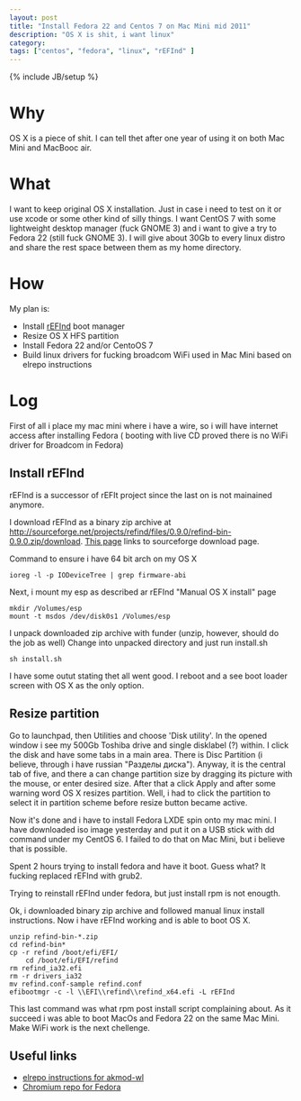 ```yaml
---
layout: post
title: "Install Fedora 22 and Centos 7 on Mac Mini mid 2011"
description: "OS X is shit, i want linux"
category: 
tags: ["centos", "fedora", "linux", "rEFInd" ]
---
```

{% include JB/setup %}

# Why

OS X is a piece of shit. I can tell thet after one year of using it on both Mac Mini and MacBooc air.

# What

I want to keep original OS X installation. Just in case i need to test on it or use
xcode or some other kind of silly things. I want CentOS 7 with some lightweight 
desktop manager (fuck GNOME 3) and i want to give a try to Fedora 22 (still fuck GNOME 3).
I will give about 30Gb to every linux distro and share the rest space between them as my 
home directory.

# How

My plan is:

  * Install [rEFInd](http://www.rodsbooks.com/refind/) boot manager
  * Resize OS X HFS partition 
  * Install Fedora 22 and/or CentoOS 7
  * Build linux drivers for fucking broadcom WiFi used in Mac Mini based on elrepo instructions

# Log

First of all i place my mac mini where i have a wire, so i will have internet access after 
installing Fedora ( booting with live CD proved there is no WiFi driver for Broadcom in Fedora) 

## Install rEFInd
rEFInd is a successor of rEFIt project since the last on is not mainained anymore. 

I download rEFInd as a binary zip archive at http://sourceforge.net/projects/refind/files/0.9.0/refind-bin-0.9.0.zip/download.
[This page](http://www.rodsbooks.com/refind/getting.html) links to sourceforge download page.

Command to ensure i have 64 bit arch on my OS X

    ioreg -l -p IODeviceTree | grep firmware-abi

Next, i mount my esp as described ar rEFInd "Manual OS X install" page

    mkdir /Volumes/esp
    mount -t msdos /dev/disk0s1 /Volumes/esp

I unpack  downloaded zip archive with funder (unzip, however, should do the job as well)
Change into unpacked directory and just run install.sh

    sh install.sh

I have some outut stating thet all went good. I reboot and a see boot loader screen with
OS X as the only option. 

## Resize partition

Go to launchpad, then Utilities and choose 'Disk utility'. In the opened window i see my 500Gb 
Toshiba drive and single disklabel (?) within. I click the disk and have some tabs in a main 
area. There is Disc Partition (i believe, through i have russian "Разделы диска"). Anyway, it
is the central tab of five, and there a can change partition size by dragging its picture with
the mouse, or enter desired size. After that a click Apply and after some warning word OS X
resizes partition. Well, i had to click the partition to select it in partition scheme before
resize button became active.

Now it's done and i have to install Fedora LXDE spin onto my mac mini. I have downloaded 
iso image yesterday and put it on a USB stick with dd command under my CentOS 6. I failed 
to do that on Mac Mini, but i believe that is possible.

Spent 2 hours trying to install fedora and have it boot. Guess what? It fucking replaced rEFInd
with grub2.

Trying to reinstall rEFInd under fedora, but just install rpm is not enougth.

Ok, i downloaded binary zip archive and followed manual linux install instructions. Now i have rEFInd
working and is able to boot OS X.

    unzip refind-bin-*.zip
    cd refind-bin*
    cp -r refind /boot/efi/EFI/
		cd /boot/efi/EFI/refind
    rm refind_ia32.efi
    rm -r drivers_ia32
    mv refind.conf-sample refind.conf
    efibootmgr -c -l \\EFI\\refind\\refind_x64.efi -L rEFInd

This last command was what rpm post install script complaining about. As it succeed i was able
to boot MacOs and Fedora 22 on the same Mac Mini. Make WiFi work is the next chellenge.

## Useful links

  * [elrepo instructions for akmod-wl](http://elrepo.org/tiki/wl-kmod)
  * [Chromium repo for Fedora](http://copr.fedoraproject.org/coprs/spot/chromium/)

